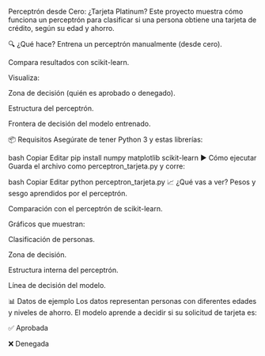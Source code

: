 Perceptrón desde Cero: ¿Tarjeta Platinum?
Este proyecto muestra cómo funciona un perceptrón para clasificar si una persona obtiene una tarjeta de crédito, según su edad y ahorro.

🔍 ¿Qué hace?
Entrena un perceptrón manualmente (desde cero).

Compara resultados con scikit-learn.

Visualiza:

Zona de decisión (quién es aprobado o denegado).

Estructura del perceptrón.

Frontera de decisión del modelo entrenado.

📦 Requisitos
Asegúrate de tener Python 3 y estas librerías:

bash
Copiar
Editar
pip install numpy matplotlib scikit-learn
▶️ Cómo ejecutar
Guarda el archivo como perceptron_tarjeta.py y corre:

bash
Copiar
Editar
python perceptron_tarjeta.py
📈 ¿Qué vas a ver?
Pesos y sesgo aprendidos por el perceptrón.

Comparación con el perceptrón de scikit-learn.

Gráficos que muestran:

Clasificación de personas.

Zona de decisión.

Estructura interna del perceptrón.

Línea de decisión del modelo.

📊 Datos de ejemplo
Los datos representan personas con diferentes edades y niveles de ahorro. El modelo aprende a decidir si su solicitud de tarjeta es:

✅ Aprobada

❌ Denegada

